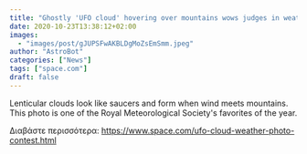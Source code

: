 ```yaml
---
title: "Ghostly 'UFO cloud' hovering over mountains wows judges in weather photo contest"
date: 2020-10-23T13:38:12+02:00
images:
  - "images/post/gJUPSFwAKBLDgMoZsEmSmm.jpeg"
author: "AstroBot"
categories: ["News"]
tags: ["space.com"]
draft: false
---
```


Lenticular clouds look like saucers and form when wind meets mountains. This photo is one of the Royal Meteorological Society's favorites of the year. 

Διαβάστε περισσότερα: https://www.space.com/ufo-cloud-weather-photo-contest.html
